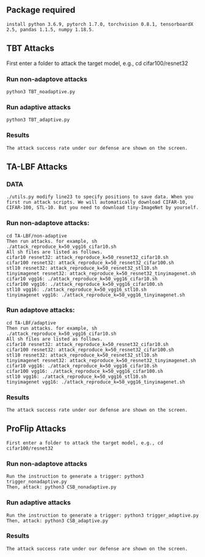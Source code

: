 ## Package required

    install python 3.6.9, pytorch 1.7.0, torchvision 0.8.1, tensorboardX 2.5, pandas 1.1.5, numpy 1.18.5.


## TBT Attacks

First enter a folder to attack the target model, e.g., cd cifar100/resnet32

### Run non-adaptove attacks
    python3 TBT_noadaptive.py
   
### Run adaptive attacks
    python3 TBT_adaptive.py
    

### Results
    The attack success rate under our defense are shown on the screen.


## TA-LBF Attacks

### DATA
    ./utils.py modify line23 to specify positions to save data. When you first run attack scripts. We will automatically download CIFAR-10, CIFAR-100, STL-10. But you need to download tiny-ImageNet by yourself.



### Run non-adaptove attacks:
    cd TA-LBF/non-adaptive
    Then run attacks. for example, sh ./attack_reproduce_k=50_vgg16_cifar10.sh
    All sh files are listed as follows.
    cifar10 resnet32: attack_reproduce_k=50_resnet32_cifar10.sh
    cifar100 resnet32: attack_reproduce_k=50_resnet32_cifar100.sh
    stl10 resnet32: attack_reproduce_k=50_resnet32_stl10.sh
    tinyimagenet resnet32: attack_reproduce_k=50_resnet32_tinyimagenet.sh
    cifar10 vgg16: ./attack_reproduce_k=50_vgg16_cifar10.sh
    cifar100 vgg16: ./attack_reproduce_k=50_vgg16_cifar100.sh
    stl10 vgg16: ./attack_reproduce_k=50_vgg16_stl10.sh
    tinyimagenet vgg16: ./attack_reproduce_k=50_vgg16_tinyimagenet.sh

### Run adaptove attacks:
    cd TA-LBF/adaptive
    Then run attacks. for example, sh ./attack_reproduce_k=50_vgg16_cifar10.sh
    All sh files are listed as follows.
    cifar10 resnet32: attack_reproduce_k=50_resnet32_cifar10.sh
    cifar100 resnet32: attack_reproduce_k=50_resnet32_cifar100.sh
    stl10 resnet32: attack_reproduce_k=50_resnet32_stl10.sh
    tinyimagenet resnet32: attack_reproduce_k=50_resnet32_tinyimagenet.sh
    cifar10 vgg16: ./attack_reproduce_k=50_vgg16_cifar10.sh
    cifar100 vgg16: ./attack_reproduce_k=50_vgg16_cifar100.sh
    stl10 vgg16: ./attack_reproduce_k=50_vgg16_stl10.sh
    tinyimagenet vgg16: ./attack_reproduce_k=50_vgg16_tinyimagenet.sh
    

### Results
    The attack success rate under our defense are shown on the screen.
    
## ProFlip Attacks
    First enter a folder to attack the target model, e.g., cd cifar100/resnet32

### Run non-adaptove attacks
    Run the instruction to generate a trigger: python3 trigger_nonadaptive.py
    Then, attack: python3 CSB_nonadaptive.py
   
### Run adaptive attacks
    Run the instruction to generate a trigger: python3 trigger_adaptive.py
    Then, attack: python3 CSB_adaptive.py
    

### Results
    The attack success rate under our defense are shown on the screen.

